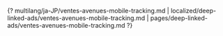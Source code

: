 {? multilang/ja-JP/ventes-avenues-mobile-tracking.md | localized/deep-linked-ads/ventes-avenues-mobile-tracking.md | pages/deep-linked-ads/ventes-avenues-mobile-tracking.md ?}
